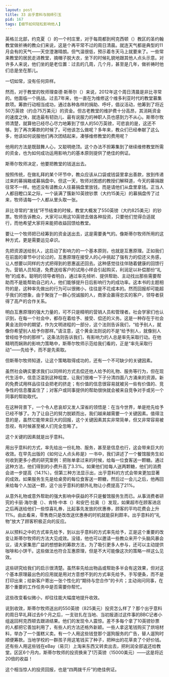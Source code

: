 ```yaml
---
layout: post
title: 33 出乎意料与抛砖引玉
pid: 167
tags: [细节如何轻松影响他人]
---
```

英格兰北部，约克夏（）的一个村庄里，对于每周都到柯克西顿（）教区的圣约翰教堂做祈祷的教众们来说，这是个再平常不过的周日清晨。就连天气都是典型的11月会有的天气——天空澄澈晴朗。但气温很低，预示着冬天马上就要来了。一些常来教堂的居民走进教堂，摘帽子脱大衣，坐下的时候礼貌地跟其他人点头示意。对许多人来说，他们坐的是老位置：过去的几周，几个月，甚至是几年，做祈祷时他们总是坐在那儿。

一切如常，没有任何异样。

然而，对于教堂的牧师理查德·斯蒂尔（）来说，2012年这个周日清晨是非比寻常的。他面临一个挑战。过去7年来，他一直在为维修这个维多利亚时代的教堂募集款项。筹款行动相当成功，通过各种各样的捐助、呼吁，倡议活动，他筹到了将近50万英镑（约合75万美元）的资金。但古老教堂的维护费十分高昂，其消耗资金的速度之快，就连最有韧劲儿、最有说服力的神职人员也感到力不从心。斯蒂尔牧师清楚，就算他已经尽心尽力地筹到了惊人的50万英镑，可悲哀的是，这还不够。到了再次筹款的时候了。可他该怎么做呢？多年来，教众们已经奉献了这么多，他该如何说服他们再次团结起来，凑够维修教堂的费用呢？

他用的方法是既鼓舞人心，又聪明绝顶。这个办法不担筹集到了继续维修教堂所需的资金，也为如何成功运用影响力的基本原则提供了绝佳的例证。

斯蒂尔牧师决定，他要把教堂的钱送出去。

按照传统，在做礼拜的某个环节中，教众应该从口袋或钱袋里拿出善款，放到传递过来的募捐箱或募捐盘中。但这一天，牧师对困惑的教授们解释道，今天的募捐跟往常不一样。他还没有请教众人往募捐盘里放钱，而是请他们从盘里拿钱。正当人人都目瞪口呆之际，一个装满了簇新10英镑钞票（大约15美元）的募捐盘传了过来，牧师请每一个人都从里头取一张。

非比寻常的“发钱”环节结束的时候，教堂大概发了550英镑（大约825美元）的钞票。牧师告诉教众，大家可以用这10英镑去做各种投资，只要他们觉得合适就行，而他希望大家将来能把收益回馈给教堂。

要让一个牧师把已经筹到的资金送出去，这是需要勇气的。像斯蒂尔牧师所用的这种方式，更是需要运见卓识。

先把资源送给别人，这启动了影响力的一个基本原则，也就是互惠原理。正如我们在前面的章节中讨论过的，互惠原理在接受人的心中挑起了强有力的偿还义务感，让人想要以同样的方式把得到的恩惠返还回去。这种感觉往往伴随着健康的回馈行为。营销人员知道，免费送给客户的试用小样会引起购买，利润足以补偿那份“礼物”的成本。聪明的领导者明白，通过率先倾听、提供帮助、主动找出那些需要帮助而不是能帮助自己的人，他们能够提升日后影响行为的成功率。这本书的主题相符的是，这种率先做出的行为可以很微小，往往是不花成本的。然而回报却可能超乎我们的想象，由于聚拢了一群心悦诚服的人，商家会赢得忠实的客户，领导者获得了高产的合作关系。

明白互惠原理的强大力量的，可不只是精明的营销人员和管理者。社会学家们也认识到，在每一个社会中，都存在着给予、接受、偿还的义务。这是一种存在于社会黄金法则中的期望，作为文明进程的一部分，这个法则告诉我们，“给予别人，就像你希望别人给予你那样。”请注意，这个黄金法则说的不是“给予别人，就像别人曾经给予你的那样”。这条法则告诉我们，有影响力的人总是率先采取行动。在他精明而娴熟的影响力策略中，斯蒂尔牧师示范给我们看的，正是“率先采取行动”——先给予，而不是先索取。

但斯蒂尔牧师知道，让这个策略取得成功的，还有一个不可缺少的关键因素。

虽然社会确实要求我们以同样的方式去偿还他人给予的礼物、服务等行为，但在现代生活中，信息泛滥到这种程度，让我们很难一下子分清四面八方涌来的资源。新的免费试用样品往往会把老的挤走；有价值的信息很容易就被另一些有价值的、竞争性的信息覆盖住了；对客户或同事提供的帮助很快就会被来自竞争对手或另一个同事的帮助取代。

在这种背景下，一个令人悲哀却又发人深省的领悟是：在当今世界，单是抢先给予已经不够了。为了让自己的努力脱颖而出，我们越来越需要一个关键因素。值得注意的是，虽然它能带来巨大的回报，这个关键因素其实非常简单，但又非常容易被忽视，有时候甚至被人们完全忽略了。

这个关键的因素就是出乎意料。

用出乎意料的方式，率先给出一份礼物、服务，甚至是信息也行，这会带来巨大的收效。在早先出版的《如何让人点头称是》一书中，我们讲述了一个餐馆服务生如何收到更多小费的研究案例：把账单拿过来的时候，给每一位食客送一颗糖。通过这种方法，他们得到的小费升高了3.3%。如果他们给每人送两颗糖，他们的消费会进一步提高（14.1%）。但第三种方法显示出，出乎意料的方式会带来更加显著的成效。如果服务生先是给桌旁的每位食客送一颗糖，然后过一会儿之后，他再回来给每个人加送一颗，这个出乎意料的额外礼物让小费提高了21%。

从意外礼物或意外帮助的强大影响中获益的不只是餐馆服务生而已。从事消费者研究的卡丽·海尔曼（）、肯特·中本（）和安巴·拉奥（）发现，如果超市在顾客进店之后再送给他们一些惊喜礼券，比起事先发放的优惠券，顾客的平均花费会上升11%。由此看来，零售商只是改改送优惠券的时机就能获利颇丰。出乎意料的“礼物”放大了顾客积极正向的反应。

从以预料之中的方式率先给予，到以出乎意料的方式率先给予，正是这个重要的改变让斯蒂尔牧师的方法大见成效。没错，他也可以邀请一些教众来开个头脑风暴会议，请大家集思广益的想想新的筹款方法，为了吸引更多人参与，还可以主动提供咖啡和小饼干。这些做法也符合互惠原理，但是不大可能像这次的策略一样这么见效。

这些研究给我们的启示很清楚。虽然率先给出物品或帮助多半会有这效果，但对这个基本原理最出色的应用就是用对方意想不到的方式率先给予。手写便条，而不是打印出来；给新客户寄出一张个性化的“期待与您合作”的卡片；主动询问同事，在那个重要的工作任务中是否需要你帮忙。

这些改变看似微小，却往往能大幅度地提升收效。

说到收效，斯蒂尔牧师送出的550英镑（825美元）投资怎么样了？那个出乎意料的周日早礼拜过去6个月之后，一支驻扎在当地、当初报道过这件事的BBC记者小组返回柯克西顿去跟进结果。他们的发现令人震惊。差不多每个拿了10英镑钞票的人都把它善加利用了，有些人的方法还格外新颖。一些人拿这笔钱购买了烘培材料，举办了一个蛋糕义卖。有一个人用这些钱登那个遛狗服务的广告，替人遛狗时顺便筹款。当地学校的一群孩子用这笔钱买了种子，把种出的花草卖了个好价钱。还有些人用这些钱在eBay（易贝）上淘来东西又转卖出去，把利润全部返还给教堂。区区6个月内，斯蒂尔牧师的投资换来了1万英镑（15000美元）——这是将近20倍的收益！

这个相当惊人的投资回报，也是“四两拨千斤”的绝佳例证。
